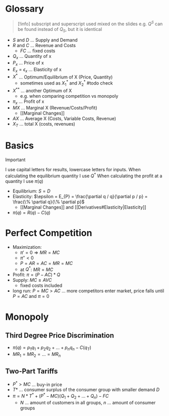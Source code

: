 # Glossary
> [!info]
> subscript and superscript used mixed on the slides
> e.g. $Q^{S}$ can be found instead of $Q_{S}$, but it is identical
- $S$ and $D$ ... Supply and Demand
- $R$ and $C$ ... Revenue and Costs
	- $FC$ ... fixed costs
- $Q_{x}$ ... Quantity of x
- $P_{x}$ ... Price of x
- $E_{x} = \epsilon_{x}$ ... Elasticity of x
- $X^{*}$ ... Optimum/Equilibrium of X (Price, Quantity)
	- sometimes used as $X^{*}_{1}$ and $X^{*}_{2}$ #todo check
- $X^{**}$ ... another Optimum of X
	- e.g. when comparing competition vs monopoly 
- $\pi_{x}$ ... Profit of x
- $MX$ ... Marginal X (Revenue/Costs/Profit)
	- [[Marginal Changes]]
- $AX$ ... Average X (Costs, Variable Costs, Revenue)
- $X_{T}$ ... total X (costs, revenues)
# Basics
> [!important]
> I use capital letters for results, lowercase letters for inputs.
> When calculating the equilibrium quantity I use $Q^{*}$
> When calculating the profit at a quantity I use $\pi(q)$
- Equilibrium: $S = D$
- Elasticity: $\epsilon = E_{P} = \frac{\partial q / q}{\partial p / p} = \frac{\% \partial q}{\% \partial p}$
	- [[Marginal Changes]] and [[Derivatives#Elasticity|Elasticity]]
- $\pi(q) = R(q) - C(q)$
# Perfect Competition
- Maximization:
	- $\pi' = 0 \Rightarrow MR = MC$
	- $\pi'' < 0$
	- $P = AR = AC = MR = MC$
	- at $Q^{*}$: $MR = MC$
- Profit: $\pi = (P - AC) * Q$
- Supply: $MC \geq AVC$ 
	- fixed costs included
- long run: $P = MC > AC$ ... more competitors enter market, price falls until $P = AC$ and $\pi = 0$
# Monopoly
## Third Degree Price Discrimination
- $\pi(q) = p_{1}q_{1} + p_{2}q_{2} + \dots + p_{n}q_{n} - C(q_{T})$
- $MR_{1} = MR_{2} = \dots = MR_{n}$
## Two-Part Tariffs
- $P^{*} > MC$ ... buy-in price
- $T*$ ... consumer surplus of the consumer group with smaller demand $D$
- $\pi = N*T^{*} + (P^{*} - MC)(Q_{1} + Q_{2} + \dots + Q_{n}) - FC$
	- $N$ ... amount of customers in all groups, $n$ ... amount of consumer groups